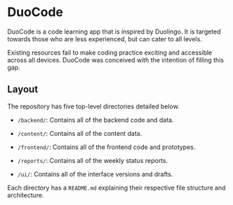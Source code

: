 # DuoCode

DuoCode is a code learning app that is inspired by Duolingo. It is targeted towards those who are less experienced, but can cater to all levels. 

Existing resources fail to make coding practice exciting and accessible across all devices. DuoCode was conceived with the intention of filling this gap. 

## Layout

The repository has five top-level directories detailed below.

- ```/backend/```: Contains all of the backend code and data. 

- ```/content/```: Contains all of the content data.

- ```/frontend/```: Contains all of the frontend code and prototypes.

- ```/reports/```: Contains all of the weekly status reports.

- ```/ui/```: Contains all of the interface versions and drafts.

Each directory has a ```README.md``` explaining their respective file structure and architecture.
